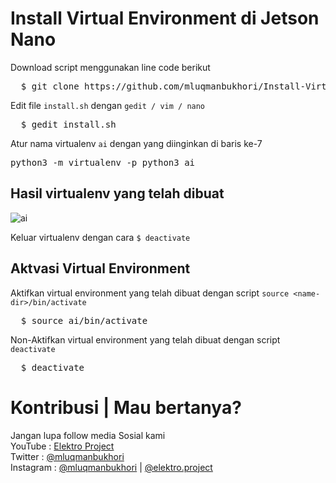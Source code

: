 # Install Virtual Environment di Jetson Nano
Download script menggunakan line code berikut
<pre>
  $ git clone https://github.com/mluqmanbukhori/Install-Virtualenv-Jetson/install.sh
</pre>

Edit file `install.sh` dengan `gedit / vim / nano`
<pre>
  $ gedit install.sh
</pre>

Atur nama virtualenv `ai` dengan yang diinginkan di baris ke-7
<pre>
python3 -m virtualenv -p python3 ai
</pre>

## Hasil virtualenv yang telah dibuat
![ai](https://github.com/mluqmanbukhori/Install-Virtual-Environment-Jetson/blob/main/cuplikan.jpg)

Keluar virtualenv dengan cara `$ deactivate`

## Aktvasi Virtual Environment
Aktifkan virtual environment yang telah dibuat dengan script `source <name-dir>/bin/activate`
<pre>
  $ source ai/bin/activate
</pre>

Non-Aktifkan virtual environment yang telah dibuat dengan script `deactivate`
<pre>
  $ deactivate
</pre>

# Kontribusi | Mau bertanya?
Jangan lupa follow media Sosial kami <br>
YouTube : [Elektro Project](https://www.youtube.com/elektroproject) <br>
Twitter : [@mluqmanbukhori](https://twitter.com/mluqmanbukhori) <br>
Instagram : [@mluqmanbukhori](https://instagram.com/mluqmanbukhori) | [@elektro.project](https://instagram.com/elektro.project)

